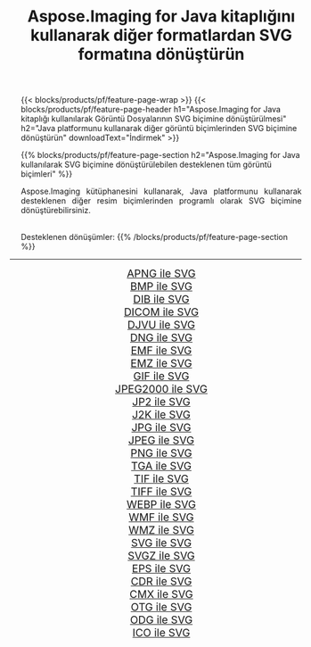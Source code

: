 ﻿---
title: Aspose.Imaging for Java kitaplığını kullanarak diğer formatlardan SVG formatına dönüştürün 
weight: 3920
url: /tr/java/conversion/to/svg/ 
lang: tr
langdirlevel: 2
locales: zh-hans,ja,it,ru,de,es,fr,nl,id,lt,pl,pt,vi,tr,ko,zh-hant,ar,hi,th,sv,cs,uk,he
description: Aspose.Imaging'i kullanarak Java kullanan diğer biçimlerden SVG biçimine dönüştürebilirsiniz
---

{{< blocks/products/pf/feature-page-wrap >}}
{{< blocks/products/pf/feature-page-header h1="Aspose.Imaging for Java kitaplığı kullanılarak Görüntü Dosyalarının SVG biçimine dönüştürülmesi" h2="Java platformunu kullanarak diğer görüntü biçimlerinden SVG biçimine dönüştürün" downloadText="İndirmek" >}}


{{% blocks/products/pf/feature-page-section  h2="Aspose.Imaging for Java kullanılarak SVG biçimine dönüştürülebilen desteklenen tüm görüntü biçimleri" %}}
<p align=justify>Aspose.Imaging kütüphanesini kullanarak, Java platformunu kullanarak desteklenen diğer resim biçimlerinden programlı olarak SVG biçimine dönüştürebilirsiniz.</p>
<br/>
Desteklenen dönüşümler:
{{% /blocks/products/pf/feature-page-section %}}
<div class="container-fluid productfamilypage bg-gray">
    <div class="convertypes bg-gray agp-content section">
        <div class="container">
		<hr style="margin-left:-20px;"/>
		<div class="row other-converters" style="gap: 10px;font-size: 19px;text-align:center;">
		    <div class='col-md-2 other-converter remove-lp remove-rp'><a href="/imaging/tr/java/conversion/apng-to-svg/" style="padding:15px;">APNG ile SVG</a></div>
<div class='col-md-2 other-converter remove-lp remove-rp'><a href="/imaging/tr/java/conversion/bmp-to-svg/" style="padding:15px;">BMP ile SVG</a></div>
<div class='col-md-2 other-converter remove-lp remove-rp'><a href="/imaging/tr/java/conversion/dib-to-svg/" style="padding:15px;">DIB ile SVG</a></div>
<div class='col-md-2 other-converter remove-lp remove-rp'><a href="/imaging/tr/java/conversion/dicom-to-svg/" style="padding:15px;">DICOM ile SVG</a></div>
<div class='col-md-2 other-converter remove-lp remove-rp'><a href="/imaging/tr/java/conversion/djvu-to-svg/" style="padding:15px;">DJVU ile SVG</a></div>
<div class='col-md-2 other-converter remove-lp remove-rp'><a href="/imaging/tr/java/conversion/dng-to-svg/" style="padding:15px;">DNG ile SVG</a></div>
<div class='col-md-2 other-converter remove-lp remove-rp'><a href="/imaging/tr/java/conversion/emf-to-svg/" style="padding:15px;">EMF ile SVG</a></div>
<div class='col-md-2 other-converter remove-lp remove-rp'><a href="/imaging/tr/java/conversion/emz-to-svg/" style="padding:15px;">EMZ ile SVG</a></div>
<div class='col-md-2 other-converter remove-lp remove-rp'><a href="/imaging/tr/java/conversion/gif-to-svg/" style="padding:15px;">GIF ile SVG</a></div>
<div class='col-md-2 other-converter remove-lp remove-rp'><a href="/imaging/tr/java/conversion/jpeg2000-to-svg/" style="padding:15px;">JPEG2000 ile SVG</a></div>
<div class='col-md-2 other-converter remove-lp remove-rp'><a href="/imaging/tr/java/conversion/jp2-to-svg/" style="padding:15px;">JP2 ile SVG</a></div>
<div class='col-md-2 other-converter remove-lp remove-rp'><a href="/imaging/tr/java/conversion/j2k-to-svg/" style="padding:15px;">J2K ile SVG</a></div>
<div class='col-md-2 other-converter remove-lp remove-rp'><a href="/imaging/tr/java/conversion/jpg-to-svg/" style="padding:15px;">JPG ile SVG</a></div>
<div class='col-md-2 other-converter remove-lp remove-rp'><a href="/imaging/tr/java/conversion/jpeg-to-svg/" style="padding:15px;">JPEG ile SVG</a></div>
<div class='col-md-2 other-converter remove-lp remove-rp'><a href="/imaging/tr/java/conversion/png-to-svg/" style="padding:15px;">PNG ile SVG</a></div>
<div class='col-md-2 other-converter remove-lp remove-rp'><a href="/imaging/tr/java/conversion/tga-to-svg/" style="padding:15px;">TGA ile SVG</a></div>
<div class='col-md-2 other-converter remove-lp remove-rp'><a href="/imaging/tr/java/conversion/tif-to-svg/" style="padding:15px;">TIF ile SVG</a></div>
<div class='col-md-2 other-converter remove-lp remove-rp'><a href="/imaging/tr/java/conversion/tiff-to-svg/" style="padding:15px;">TIFF ile SVG</a></div>
<div class='col-md-2 other-converter remove-lp remove-rp'><a href="/imaging/tr/java/conversion/webp-to-svg/" style="padding:15px;">WEBP ile SVG</a></div>
<div class='col-md-2 other-converter remove-lp remove-rp'><a href="/imaging/tr/java/conversion/wmf-to-svg/" style="padding:15px;">WMF ile SVG</a></div>
<div class='col-md-2 other-converter remove-lp remove-rp'><a href="/imaging/tr/java/conversion/wmz-to-svg/" style="padding:15px;">WMZ ile SVG</a></div>
<div class='col-md-2 other-converter remove-lp remove-rp'><a href="/imaging/tr/java/conversion/svg-to-svg/" style="padding:15px;">SVG ile SVG</a></div>
<div class='col-md-2 other-converter remove-lp remove-rp'><a href="/imaging/tr/java/conversion/svgz-to-svg/" style="padding:15px;">SVGZ ile SVG</a></div>
<div class='col-md-2 other-converter remove-lp remove-rp'><a href="/imaging/tr/java/conversion/eps-to-svg/" style="padding:15px;">EPS ile SVG</a></div>
<div class='col-md-2 other-converter remove-lp remove-rp'><a href="/imaging/tr/java/conversion/cdr-to-svg/" style="padding:15px;">CDR ile SVG</a></div>
<div class='col-md-2 other-converter remove-lp remove-rp'><a href="/imaging/tr/java/conversion/cmx-to-svg/" style="padding:15px;">CMX ile SVG</a></div>
<div class='col-md-2 other-converter remove-lp remove-rp'><a href="/imaging/tr/java/conversion/otg-to-svg/" style="padding:15px;">OTG ile SVG</a></div>
<div class='col-md-2 other-converter remove-lp remove-rp'><a href="/imaging/tr/java/conversion/odg-to-svg/" style="padding:15px;">ODG ile SVG</a></div>
<div class='col-md-2 other-converter remove-lp remove-rp'><a href="/imaging/tr/java/conversion/ico-to-svg/" style="padding:15px;">ICO ile SVG</a></div>
                </div>
        </div>
    </div>
</div>
<br/>

